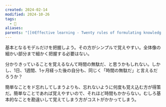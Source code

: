 ```yaml
---
created: 2024-02-14
modified: 2024-10-26
tags:
  - 💬
aliases: 
parents: "[[🌐Effective learning - Twenty rules of formulating knowledge]]"
---
```

基本となるモデルだけを把握しよう。その方がシンプルで覚えやすい。全体像の細かい部分まで細かく把握する必要はない。

分かりきっていることを覚えるなんて時間の無駄だ、と思うかもしれない。しかし、1日、1週間、1ヶ月経った後の自分も、同じく「時間の無駄だ」と言えるだろうか？

簡単なことをド忘れしてしまうよりも、忘れないように何度も覚え込む方が得策だ。簡単なことであれば覚えやすいので、それほど時間もかからない。むしろ基本的なことを勘違いして覚えてしまう方がコストがかかってしまう。